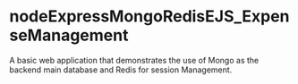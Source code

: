 # nodeExpressMongoRedisEJS_ExpenseManagement
A basic web application that demonstrates the use of Mongo as the backend main database and Redis for session Management.
